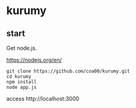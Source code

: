 # kurumy

## start



Get node.js.

https://nodejs.org/en/

```
git clone https://github.com/coa00/kurumy.git
cd kurumy
npm install
node app.js
```

access http://localhost:3000
